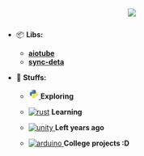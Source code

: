 <h1 align="center">
  <a href="https://git.io/typing-svg">
    <img src="https://readme-typing-svg.herokuapp.com/?lines=Hey!+visitor+👋;Welcome...;&center=true&size=30">
  </a>
</h1>

- 📦 **Libs:** 
    
    - [**aiotube**](https://github.com/jnsougata/aiotube)   
    - [**sync-deta**](https://github.com/jnsougata/async-deta)
  
- 📂 **Stuffs:**
    - <a href="https://www.python.org" target="_blank"> <img src="https://raw.githubusercontent.com/devicons/devicon/master/icons/python/python-original.svg" alt="python" width="20" height="20"/> </a> **Exploring** 

    -  <a href="https://www.rust-lang.org/" target="_blank"> <img src="https://www.rust-lang.org/static/images/rust-logo-blk.svg" alt="rust" width="25" height="25"/></a> **Learning** 
    - <a href="https://unity.com/" target="_blank"> <img src="https://www.vectorlogo.zone/logos/unity3d/unity3d-icon.svg" alt="unity" width="20" height="20"/> </a> **Left years ago** 
    - <a href="https://www.arduino.cc/" target="_blank"> <img src="https://cdn.worldvectorlogo.com/logos/arduino-1.svg" alt="arduino" width="20" height="20"/> </a> **College projects :D** 
